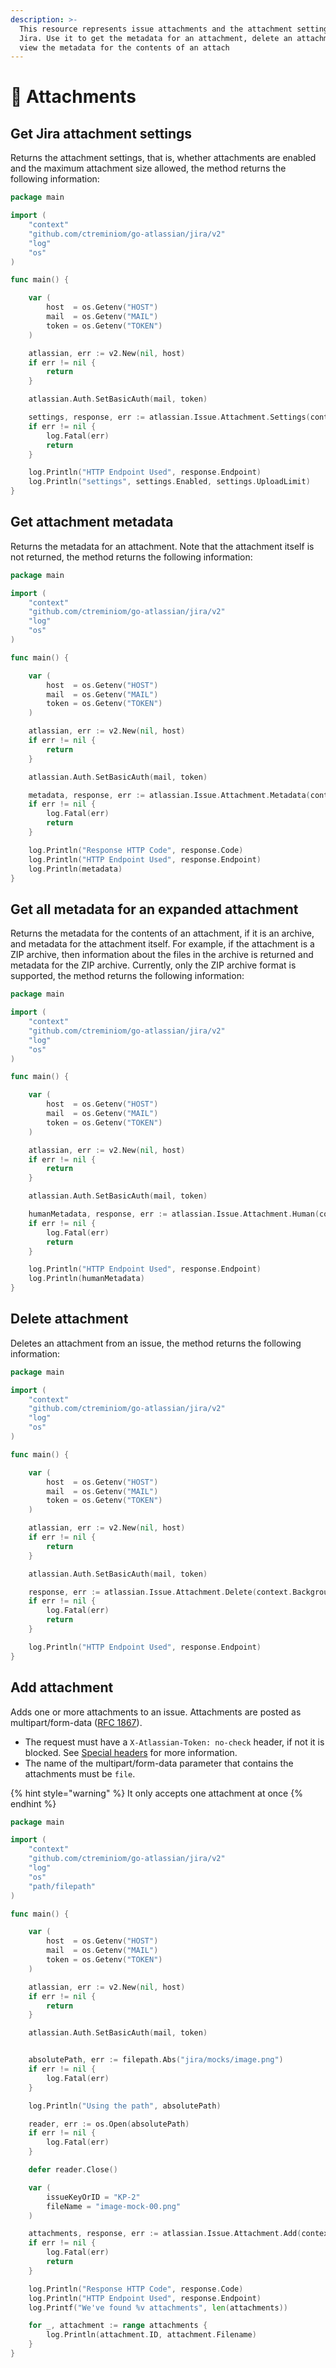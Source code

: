 ```yaml
---
description: >-
  This resource represents issue attachments and the attachment settings for
  Jira. Use it to get the metadata for an attachment, delete an attachment, and
  view the metadata for the contents of an attach
---
```


# 📎 Attachments

## Get Jira attachment settings

Returns the attachment settings, that is, whether attachments are enabled and the maximum attachment size allowed, the method returns the following information:

```go
package main

import (
	"context"
	"github.com/ctreminiom/go-atlassian/jira/v2"
	"log"
	"os"
)

func main() {

	var (
		host  = os.Getenv("HOST")
		mail  = os.Getenv("MAIL")
		token = os.Getenv("TOKEN")
	)

	atlassian, err := v2.New(nil, host)
	if err != nil {
		return
	}

	atlassian.Auth.SetBasicAuth(mail, token)

	settings, response, err := atlassian.Issue.Attachment.Settings(context.Background())
	if err != nil {
		log.Fatal(err)
		return
	}

	log.Println("HTTP Endpoint Used", response.Endpoint)
	log.Println("settings", settings.Enabled, settings.UploadLimit)
}
```

## Get attachment metadata

Returns the metadata for an attachment. Note that the attachment itself is not returned, the method returns the following information:

```go
package main

import (
	"context"
	"github.com/ctreminiom/go-atlassian/jira/v2"
	"log"
	"os"
)

func main() {

	var (
		host  = os.Getenv("HOST")
		mail  = os.Getenv("MAIL")
		token = os.Getenv("TOKEN")
	)

	atlassian, err := v2.New(nil, host)
	if err != nil {
		return
	}

	atlassian.Auth.SetBasicAuth(mail, token)

	metadata, response, err := atlassian.Issue.Attachment.Metadata(context.Background(), "attachmentID")
	if err != nil {
		log.Fatal(err)
		return
	}

	log.Println("Response HTTP Code", response.Code)
	log.Println("HTTP Endpoint Used", response.Endpoint)
	log.Println(metadata)
}
```

## Get all metadata for an expanded attachment

Returns the metadata for the contents of an attachment, if it is an archive, and metadata for the attachment itself. For example, if the attachment is a ZIP archive, then information about the files in the archive is returned and metadata for the ZIP archive. Currently, only the ZIP archive format is supported, the method returns the following information:

```go
package main

import (
	"context"
	"github.com/ctreminiom/go-atlassian/jira/v2"
	"log"
	"os"
)

func main() {

	var (
		host  = os.Getenv("HOST")
		mail  = os.Getenv("MAIL")
		token = os.Getenv("TOKEN")
	)

	atlassian, err := v2.New(nil, host)
	if err != nil {
		return
	}

	atlassian.Auth.SetBasicAuth(mail, token)

	humanMetadata, response, err := atlassian.Issue.Attachment.Human(context.Background(), "attachmentID")
	if err != nil {
		log.Fatal(err)
		return
	}

	log.Println("HTTP Endpoint Used", response.Endpoint)
	log.Println(humanMetadata)
}
```

## Delete attachment

Deletes an attachment from an issue, the method returns the following information:

```go
package main

import (
	"context"
	"github.com/ctreminiom/go-atlassian/jira/v2"
	"log"
	"os"
)

func main() {

	var (
		host  = os.Getenv("HOST")
		mail  = os.Getenv("MAIL")
		token = os.Getenv("TOKEN")
	)

	atlassian, err := v2.New(nil, host)
	if err != nil {
		return
	}

	atlassian.Auth.SetBasicAuth(mail, token)

	response, err := atlassian.Issue.Attachment.Delete(context.Background(), "attachmentID")
	if err != nil {
		log.Fatal(err)
		return
	}

	log.Println("HTTP Endpoint Used", response.Endpoint)
}
```

## Add attachment

&#x20;Adds one or more attachments to an issue. Attachments are posted as multipart/form-data ([RFC 1867](https://www.ietf.org/rfc/rfc1867.txt)).

* The request must have a `X-Atlassian-Token: no-check` header, if not it is blocked. See [Special headers](https://developer.atlassian.com/cloud/jira/platform/rest/v3/intro/#special-request-headers) for more information.
* The name of the multipart/form-data parameter that contains the attachments must be `file`.

{% hint style="warning" %}
It only accepts one attachment at once
{% endhint %}

```go
package main

import (
	"context"
	"github.com/ctreminiom/go-atlassian/jira/v2"
	"log"
	"os"
	"path/filepath"
)

func main() {

	var (
		host  = os.Getenv("HOST")
		mail  = os.Getenv("MAIL")
		token = os.Getenv("TOKEN")
	)

	atlassian, err := v2.New(nil, host)
	if err != nil {
		return
	}

	atlassian.Auth.SetBasicAuth(mail, token)


	absolutePath, err := filepath.Abs("jira/mocks/image.png")
	if err != nil {
		log.Fatal(err)
	}

	log.Println("Using the path", absolutePath)

	reader, err := os.Open(absolutePath)
	if err != nil {
		log.Fatal(err)
	}

	defer reader.Close()

	var (
		issueKeyOrID = "KP-2"
		fileName = "image-mock-00.png"
	)

	attachments, response, err := atlassian.Issue.Attachment.Add(context.Background(), issueKeyOrID, fileName, reader)
	if err != nil {
		log.Fatal(err)
		return
	}

	log.Println("Response HTTP Code", response.Code)
	log.Println("HTTP Endpoint Used", response.Endpoint)
	log.Printf("We've found %v attachments", len(attachments))

	for _, attachment := range attachments {
		log.Println(attachment.ID, attachment.Filename)
	}
}
```
